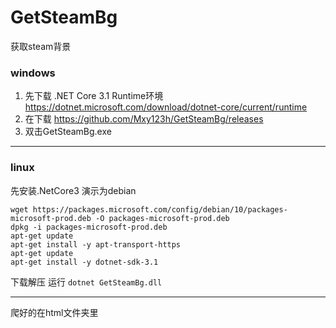 # GetSteamBg
获取steam背景
### windows
1. 先下载 .NET Core 3.1 Runtime环境 https://dotnet.microsoft.com/download/dotnet-core/current/runtime
2. 在下载 https://github.com/Mxy123h/GetSteamBg/releases
3. 双击GetSteamBg.exe
---

### linux
先安装.NetCore3 演示为debian
```
wget https://packages.microsoft.com/config/debian/10/packages-microsoft-prod.deb -O packages-microsoft-prod.deb
dpkg -i packages-microsoft-prod.deb
apt-get update
apt-get install -y apt-transport-https
apt-get update
apt-get install -y dotnet-sdk-3.1
```
下载解压
运行 `dotnet GetSteamBg.dll`

---
爬好的在html文件夹里
